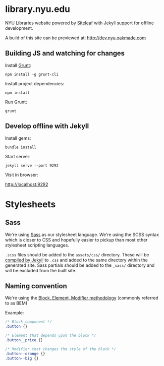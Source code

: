 # library.nyu.edu
NYU Libraries website powered by [Siteleaf](http://www.siteleaf.com) with Jekyll support for offline development.

A build of this site can be previewed at: http://dev.nyu.oakmade.com

## Building JS and watching for changes

Install [Grunt](http://gruntjs.com):

```
npm install -g grunt-cli
```

Install project dependencies:

```
npm install
```

Run Grunt:

```
grunt
```

## Develop offline with Jekyll

Install gems:

```
bundle install
```

Start server:

```
jekyll serve --port 9292
```

Visit in browser:

<http://localhost:9292>

# Stylesheets

## Sass

We're using [Sass](http://sass-lang.com) as our stylesheet language. We're using the SCSS syntax which is closer to CSS and hopefully easier to pickup than most other stylesheet scripting languages.

`.scss` files should be added to the `assets/css/` directory. These will be [compiled by Jekyll](http://jekyllrb.com/docs/assets/) to `.css` and added to the same directory within the generated site. Sass partials should be added to the `_sass/` directory and will be excluded from the built site.

## Naming convention

We're using the [Block, Element, Modifier methodology](https://css-tricks.com/bem-101/) (commonly referred to as BEM)

Example:

```css
/* Block component */
.button {}

/* Element that depends upon the block */
.button__price {}

/* Modifier that changes the style of the block */
.button--orange {}
.button--big {}
```
